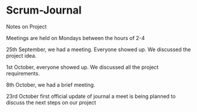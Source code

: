 # Scrum-Journal
Notes on Project

Meetings are held on Mondays between the hours of 2-4

25th September, we had a meeting. Everyone showed up. We discussed the project idea.

1st October, everyone showed up. We discussed all the project requirements.

8th October, we had a brief meeting.





23rd October
first official update of journal
a meet is being planned to discuss the next steps on our project
